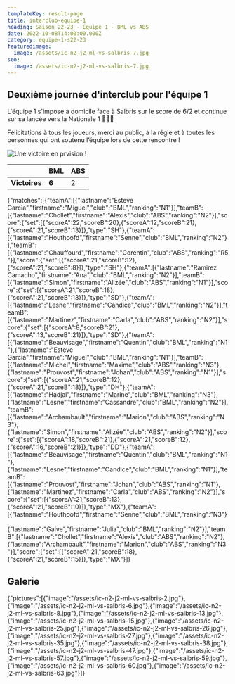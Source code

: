 ```yaml
---
templateKey: result-page
title: interclub-equipe-1
heading: Saison 22-23 - Équipe 1 - BML vs ABS
date: 2022-10-08T14:00:00.000Z
category: equipe-1-s22-23
featuredimage:
  image: /assets/ic-n2-j2-ml-vs-salbris-7.jpg
seo:
  image: /assets/ic-n2-j2-ml-vs-salbris-7.jpg
---
```

## Deuxième journée d'interclub pour l'équipe 1

L'équipe 1 s'impose à domicile face à Salbris sur le score de 6/2 et continue sur sa lancée vers la Nationale 1 💪🏼🔝

Félicitations à tous les joueurs, merci au public, à la régie et à toutes les personnes qui ont soutenu l’équipe lors de cette rencontre !

![Une victoire en prvision !](/assets/ic-n2-j2-ml-vs-salbris-7.jpg "Une victoire en prévision !")

|               | BML   | ABS |
| ------------- | ----- | --- |
| **Victoires** | **6** | 2   |

<scoreboard>{"matches":[{"teamA":[{"lastname":"Esteve Garcia","firstname":"Miguel","club":"BML","ranking":"N1"}],"teamB":[{"lastname":"Chollet","firstname":"Alexis","club":"ABS","ranking":"N2"}],"score":{"set":[{"scoreA":22,"scoreB":20},{"scoreA":12,"scoreB":21},{"scoreA":21,"scoreB":13}]},"type":"SH"},{"teamA":[{"lastname":"Houthoofd","firstname":"Senne","club":"BML","ranking":"N2"}],"teamB":[{"lastname":"Chauffourd","firstname":"Corentin","club":"ABS","ranking":"R5"}],"score":{"set":[{"scoreA":21,"scoreB":12},{"scoreA":21,"scoreB":8}]},"type":"SH"},{"teamA":[{"lastname":"Ramirez Camacho","firstname":"Ana","club":"BML","ranking":"N2"}],"teamB":[{"lastname":"Simon","firstname":"Alizée","club":"ABS","ranking":"N1"}],"score":{"set":[{"scoreA":21,"scoreB":18},{"scoreA":21,"scoreB":13}]},"type":"SD"},{"teamA":[{"lastname":"Lesne","firstname":"Candice","club":"BML","ranking":"N2"}],"teamB":[{"lastname":"Martinez","firstname":"Carla","club":"ABS","ranking":"N2"}],"score":{"set":[{"scoreA":8,"scoreB":21},{"scoreA":13,"scoreB":21}]},"type":"SD"},{"teamA":[{"lastname":"Beauvisage","firstname":"Quentin","club":"BML","ranking":"N1"},{"lastname":"Esteve Garcia","firstname":"Miguel","club":"BML","ranking":"N1"}],"teamB":[{"lastname":"Michel","firstname":"Maxime","club":"ABS","ranking":"N3"},{"lastname":"Prouvost","firstname":"Johan","club":"ABS","ranking":"N1"}],"score":{"set":[{"scoreA":21,"scoreB":12},{"scoreA":21,"scoreB":18}]},"type":"DH"},{"teamA":[{"lastname":"Hadjal","firstname":"Marine","club":"BML","ranking":"N3"},{"lastname":"Lesne","firstname":"Cassandre","club":"BML","ranking":"N2"}],"teamB":[{"lastname":"Archambault","firstname":"Marion","club":"ABS","ranking":"N3"},{"lastname":"Simon","firstname":"Alizée","club":"ABS","ranking":"N2"}],"score":{"set":[{"scoreA":18,"scoreB":21},{"scoreA":21,"scoreB":12},{"scoreA":16,"scoreB":21}]},"type":"DD"},{"teamA":[{"lastname":"Beauvisage","firstname":"Quentin","club":"BML","ranking":"N1"},{"lastname":"Lesne","firstname":"Candice","club":"BML","ranking":"N1"}],"teamB":[{"lastname":"Prouvost","firstname":"Johan","club":"ABS","ranking":"N1"},{"lastname":"Martinez","firstname":"Carla","club":"ABS","ranking":"N2"}],"score":{"set":[{"scoreA":21,"scoreB":13},{"scoreA":21,"scoreB":10}]},"type":"MX"},{"teamA":[{"lastname":"Houthoofd","firstname":"Senne","club":"BML","ranking":"N3"},{"lastname":"Galve","firstname":"Julia","club":"BML","ranking":"N2"}],"teamB":[{"lastname":"Chollet","firstname":"Alexis","club":"ABS","ranking":"N2"},{"lastname":"Archambault","firstname":"Marion","club":"ABS","ranking":"N3"}],"score":{"set":[{"scoreA":21,"scoreB":18},{"scoreA":21,"scoreB":15}]},"type":"MX"}]}</scoreboard>



## G﻿alerie

<gallery>{"pictures":[{"image":"/assets/ic-n2-j2-ml-vs-salbris-2.jpg"},{"image":"/assets/ic-n2-j2-ml-vs-salbris-6.jpg"},{"image":"/assets/ic-n2-j2-ml-vs-salbris-8.jpg"},{"image":"/assets/ic-n2-j2-ml-vs-salbris-13.jpg"},{"image":"/assets/ic-n2-j2-ml-vs-salbris-15.jpg"},{"image":"/assets/ic-n2-j2-ml-vs-salbris-25.jpg"},{"image":"/assets/ic-n2-j2-ml-vs-salbris-26.jpg"},{"image":"/assets/ic-n2-j2-ml-vs-salbris-27.jpg"},{"image":"/assets/ic-n2-j2-ml-vs-salbris-35.jpg"},{"image":"/assets/ic-n2-j2-ml-vs-salbris-38.jpg"},{"image":"/assets/ic-n2-j2-ml-vs-salbris-47.jpg"},{"image":"/assets/ic-n2-j2-ml-vs-salbris-57.jpg"},{"image":"/assets/ic-n2-j2-ml-vs-salbris-59.jpg"},{"image":"/assets/ic-n2-j2-ml-vs-salbris-60.jpg"},{"image":"/assets/ic-n2-j2-ml-vs-salbris-63.jpg"}]}</gallery>